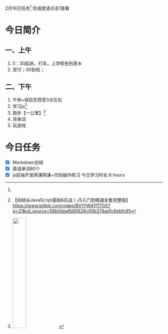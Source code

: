 <a herf="">2月16日任务[^1]</a> 完成度请点击1查看
# <font face="仿宋">今日简介 </font>


## <font face="楷体"> 一、上午</font>
1. 5：30起床，打车，上学校告别家乡
2. 至12；00到校；


## <font face="楷体"> 二、下午</font>
1. 午休+收拾东西至3点左右
2. 学习js[^2]
3. 跑步【一公里】[^3]
4. 背单词
5. 玩游戏









# <font face="仿宋">今日任务 </font>
 [^1]:
   - [x] Markdown总结
   - [x] 英语单词80个
   - [x] js前端开发网课网课+代码操作练习
    今日学习时长:6 hours

[^2]:【尚硅谷JavaScript基础&实战丨JS入门到精通全套完整版】https://www.bilibili.com/video/BV1YW411T7GX?p=21&vd_source=58b0deafb80624c00b374ad1c6ebfc85

[^3]:<img src="/img/跑步2-14.jpg" style="width:30%">